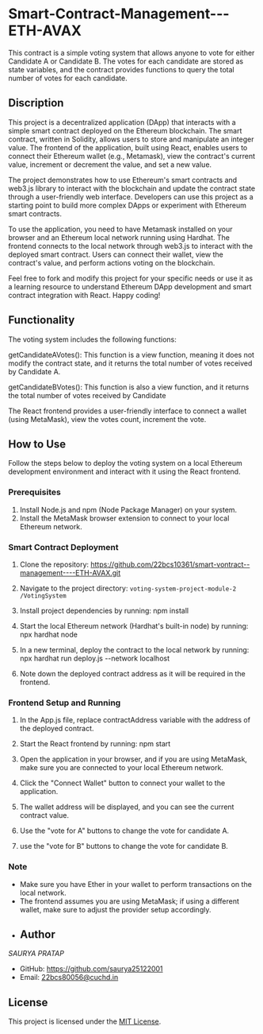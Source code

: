 # Smart-Contract-Management---ETH-AVAX
This contract is a simple voting system that allows anyone to vote for either Candidate A or Candidate B. The votes for each candidate are stored as state variables, and the contract provides functions to query the total number of votes for each candidate.

## Discription
This project is a decentralized application (DApp) that interacts with a simple smart contract deployed on the Ethereum blockchain. The smart contract, written in Solidity, allows users to store and manipulate an integer value. The frontend of the application, built using React, enables users to connect their Ethereum wallet (e.g., Metamask), view the contract's current value, increment or decrement the value, and set a new value.

The project demonstrates how to use Ethereum's smart contracts and web3.js library to interact with the blockchain and update the contract state through a user-friendly web interface. Developers can use this project as a starting point to build more complex DApps or experiment with Ethereum smart contracts.

To use the application, you need to have Metamask installed on your browser and an Ethereum local network running using Hardhat. The frontend connects to the local network through web3.js to interact with the deployed smart contract. Users can connect their wallet, view the contract's value, and perform actions voting on the blockchain.

Feel free to fork and modify this project for your specific needs or use it as a learning resource to understand Ethereum DApp development and smart contract integration with React. Happy coding!
## Functionality

The voting system includes the following functions:

getCandidateAVotes(): This function is a view function, meaning it does not modify the contract state, and it returns the total number of votes received by Candidate A.

getCandidateBVotes(): This function is also a view function, and it returns the total number of votes received by Candidate 

The React frontend provides a user-friendly interface to connect a wallet (using MetaMask), view the votes count, increment the vote.

## How to Use

Follow the steps below to deploy the voting system  on a local Ethereum development environment and interact with it using the React frontend.

### Prerequisites

1. Install Node.js and npm (Node Package Manager) on your system.
2. Install the MetaMask browser extension to connect to your local Ethereum network.

### Smart Contract Deployment

1. Clone the repository: https://github.com/22bcs10361/smart-vontract--management----ETH-AVAX.git
2.  Navigate to the project directory:   `voting-system-project-module-2
/VotingSystem`
3. Install project dependencies by running: npm install

4. Start the local Ethereum network (Hardhat's built-in node) by running: npx hardhat node

5. In a new terminal, deploy the contract to the local network by running: npx hardhat run deploy.js --network localhost

6. Note down the deployed contract address as it will be required in the frontend.

### Frontend Setup and Running

1. In the App.js file, replace contractAddress variable with the address of the deployed contract.

2. Start the React frontend by running: npm start

3. Open the application in your browser, and if you are using MetaMask, make sure you are connected to your local Ethereum network.

4. Click the "Connect Wallet" button to connect your wallet to the application.

5. The wallet address will be displayed, and you can see the current contract value.

6. Use the "vote for A" buttons to change the vote for candidate A.

7. use the "vote for B" buttons to change the vote for candidate B.

### Note

- Make sure you have Ether in your wallet to perform transactions on the local network.
- The frontend assumes you are using MetaMask; if using a different wallet, make sure to adjust the provider setup accordingly.
- ## Author

*SAURYA PRATAP*
- GitHub: https://github.com/saurya25122001
- Email: 22bcs80056@cuchd.in

## License
This project is licensed under the [MIT License](https://github.com/saurya25122001/voting-system-project-module-2/blob/61778ba1a5cf5999e8139cd55f47cb15e7a1bc37/LICENSE).
